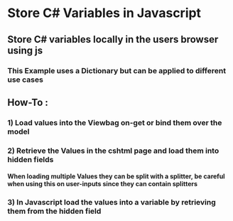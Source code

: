 # Store C# Variables in Javascript
## Store C# variables locally in the users browser using js
### This Example uses a Dictionary but can be applied to different use cases

## How-To :
### 1) Load values into the Viewbag on-get or bind them over the model
### 2) Retrieve the Values in the cshtml page and load them into hidden fields
#### When loading multiple Values they can be split with a splitter, be careful when using this on user-inputs since they can contain splitters
### 3) In Javascript load the values into a variable by retrieving them from the hidden field
